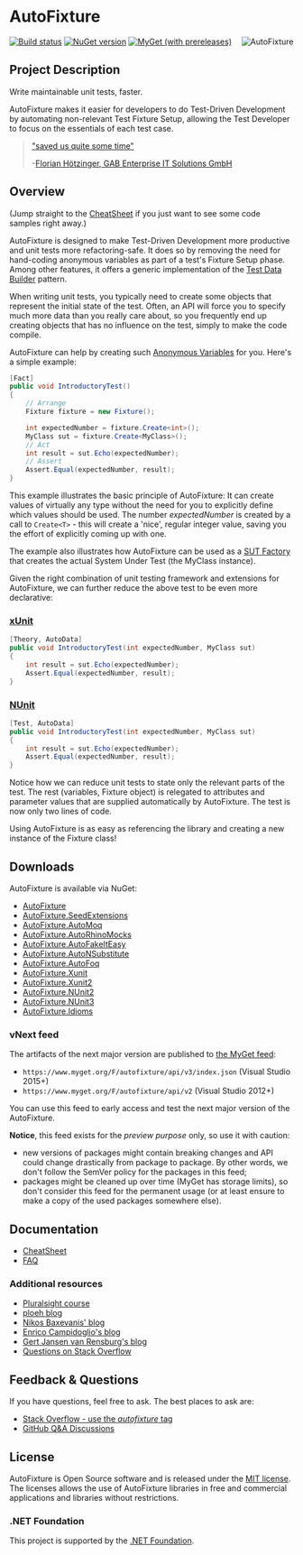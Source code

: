 # AutoFixture

[![Build status](https://ci.appveyor.com/api/projects/status/qlmobf6rt05pmt7e/branch/master?svg=true)](https://ci.appveyor.com/project/AutoFixture/autofixture/branch/master)
[![NuGet version](https://img.shields.io/nuget/vpre/AutoFixture.svg)](https://www.nuget.org/packages/AutoFixture)
[![MyGet (with prereleases)](https://img.shields.io/myget/autofixture/vpre/autofixture?color=blue&label=myget)](https://www.myget.org/gallery/autofixture)
<a href="https://twitter.com/AutoFixture">
    <img src="https://img.shields.io/twitter/follow/AutoFixture?label=%40AutoFixture" alt="AutoFixture" align="right" />
</a>

## Project Description

Write maintainable unit tests, faster.

AutoFixture makes it easier for developers to do Test-Driven Development by automating non-relevant Test Fixture Setup, allowing the Test Developer to focus on the essentials of each test case.

> ["saved us quite some time"](#who-uses-autofixture)
>
> -[Florian Hötzinger, GAB Enterprise IT Solutions GmbH](#who-uses-autofixture)

## Overview

(Jump straight to the [CheatSheet](https://github.com/AutoFixture/AutoFixture/wiki/Cheat-Sheet) if you just want to see some code samples right away.)

AutoFixture is designed to make Test-Driven Development more productive and unit tests more refactoring-safe. It does so by removing the need for hand-coding anonymous variables as part of a test's Fixture Setup phase. Among other features, it offers a generic implementation of the [Test Data Builder](http://www.natpryce.com/articles/000714.html) pattern.

When writing unit tests, you typically need to create some objects that represent the initial state of the test. Often, an API will force you to specify much more data than you really care about, so you frequently end up creating objects that has no influence on the test, simply to make the code compile.

AutoFixture can help by creating such [Anonymous Variables](https://docs.microsoft.com/en-us/archive/blogs/ploeh/anonymous-variables) for you. Here's a simple example:

```c#
[Fact]
public void IntroductoryTest()
{
    // Arrange
    Fixture fixture = new Fixture();

    int expectedNumber = fixture.Create<int>();
    MyClass sut = fixture.Create<MyClass>();
    // Act
    int result = sut.Echo(expectedNumber);
    // Assert
    Assert.Equal(expectedNumber, result);
}
```

This example illustrates the basic principle of AutoFixture: It can create values of virtually any type without the need for you to explicitly define which values should be used. The number *expectedNumber* is created by a call to `Create<T>` - this will create a 'nice', regular integer value, saving you the effort of explicitly coming up with one.

The example also illustrates how AutoFixture can be used as a [SUT Factory](http://blog.ploeh.dk/2009/02/13/SUTFactory.aspx) that creates the actual System Under Test (the MyClass instance).

Given the right combination of unit testing framework and extensions for AutoFixture, we can further reduce the above test to be even more declarative:

### [xUnit](http://blog.ploeh.dk/2010/10/08/AutoDataTheoriesWithAutoFixture.aspx)

```c#
[Theory, AutoData]
public void IntroductoryTest(int expectedNumber, MyClass sut)
{
    int result = sut.Echo(expectedNumber);
    Assert.Equal(expectedNumber, result);
}
```

### [NUnit](http://gertjvr.wordpress.com/2013/09/25/howto-autofixture-nunit2)

```c#
[Test, AutoData]
public void IntroductoryTest(int expectedNumber, MyClass sut)
{
    int result = sut.Echo(expectedNumber);
    Assert.Equal(expectedNumber, result);
}
```

Notice how we can reduce unit tests to state only the relevant parts of the test. The rest (variables, Fixture object) is relegated to attributes and parameter values that are supplied automatically by AutoFixture. The test is now only two lines of code.

Using AutoFixture is as easy as referencing the library and creating a new instance of the Fixture class!

## Downloads

AutoFixture is available via NuGet:

* [AutoFixture](http://nuget.org/packages/AutoFixture)
* [AutoFixture.SeedExtensions](http://nuget.org/packages/AutoFixture.SeedExtensions)
* [AutoFixture.AutoMoq](http://nuget.org/packages/AutoFixture.AutoMoq)
* [AutoFixture.AutoRhinoMocks](http://nuget.org/packages/AutoFixture.AutoRhinoMocks)
* [AutoFixture.AutoFakeItEasy](http://nuget.org/packages/AutoFixture.AutoFakeItEasy)
* [AutoFixture.AutoNSubstitute](http://nuget.org/packages/AutoFixture.AutoNSubstitute)
* [AutoFixture.AutoFoq](http://www.nuget.org/packages/AutoFixture.AutoFoq)
* [AutoFixture.Xunit](http://nuget.org/packages/AutoFixture.Xunit)
* [AutoFixture.Xunit2](http://nuget.org/packages/AutoFixture.Xunit2)
* [AutoFixture.NUnit2](http://nuget.org/packages/AutoFixture.NUnit2)
* [AutoFixture.NUnit3](http://nuget.org/packages/AutoFixture.NUnit3)
* [AutoFixture.Idioms](http://nuget.org/packages/AutoFixture.Idioms)

### vNext feed

The artifacts of the next major version are published to [the MyGet feed](https://www.myget.org/gallery/autofixture):

* `https://www.myget.org/F/autofixture/api/v3/index.json` (Visual Studio 2015+)
* `https://www.myget.org/F/autofixture/api/v2` (Visual Studio 2012+)

You can use this feed to early access and test the next major version of the AutoFixture.

__Notice__, this feed exists for the _preview purpose_ only, so use it with caution:

* new versions of packages might contain breaking changes and API could change drastically from package to package. By other words, we don't follow the SemVer policy for the packages in this feed;
* packages might be cleaned up over time (MyGet has storage limits), so don't consider this feed for the permanent usage (or at least ensure to make a copy of the used packages somewhere else).

## Documentation

* [CheatSheet](https://github.com/AutoFixture/AutoFixture/wiki/Cheat-Sheet)
* [FAQ](https://github.com/AutoFixture/AutoFixture/wiki/FAQ)

### Additional resources

* [Pluralsight course](https://www.pluralsight.com/courses/unit-testing-autofixture-dot-net)
* [ploeh blog](http://blog.ploeh.dk/tags/#AutoFixture-ref)
* [Nikos Baxevanis' blog](http://blog.nikosbaxevanis.com)
* [Enrico Campidoglio's blog](http://megakemp.com/tag/autofixture)
* [Gert Jansen van Rensburg's blog](http://gertjvr.wordpress.com/category/autofixture)
* [Questions on Stack Overflow](http://stackoverflow.com/questions/tagged/autofixture)

## Feedback & Questions

If you have questions, feel free to ask. The best places to ask are:

* [Stack Overflow - use the *autofixture* tag](http://stackoverflow.com/questions/tagged/autofixture)
* [GitHub Q&A Discussions](https://github.com/AutoFixture/AutoFixture/discussions/categories/q-a)

## License

AutoFixture is Open Source software and is released under the [MIT license](https://raw.githubusercontent.com/AutoFixture/AutoFixture/master/LICENCE.txt).<br />
The licenses allows the use of AutoFixture libraries in free and commercial applications and libraries without restrictions.

### .NET Foundation

This project is supported by the [.NET Foundation](https://dotnetfoundation.org).
